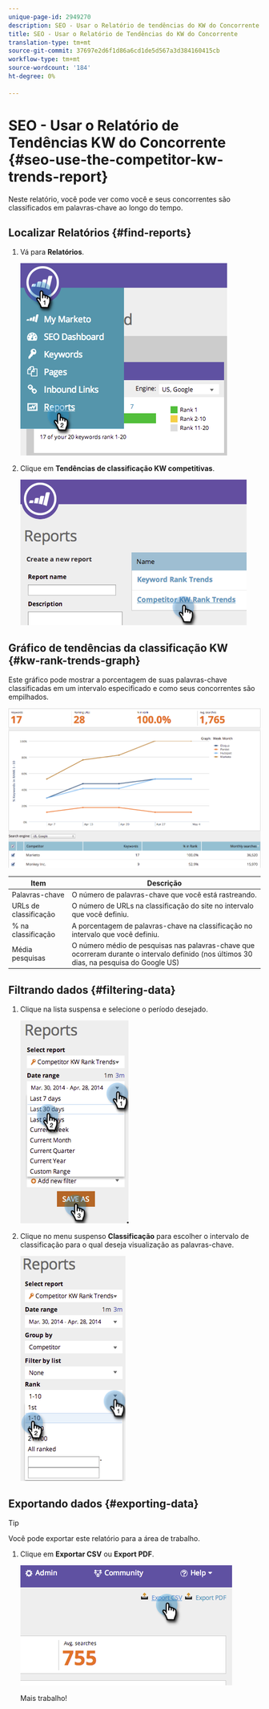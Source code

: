 ```yaml
---
unique-page-id: 2949270
description: SEO - Usar o Relatório de tendências do KW do Concorrente - Documentos do Marketing - Documentação do produto
title: SEO - Usar o Relatório de Tendências do KW do Concorrente
translation-type: tm+mt
source-git-commit: 37697e2d6f1d86a6cd1de5d567a3d384160415cb
workflow-type: tm+mt
source-wordcount: '184'
ht-degree: 0%

---
```



# SEO - Usar o Relatório de Tendências KW do Concorrente {#seo-use-the-competitor-kw-trends-report}

Neste relatório, você pode ver como você e seus concorrentes são classificados em palavras-chave ao longo do tempo.

## Localizar Relatórios {#find-reports}

1. Vá para **Relatórios**.

   ![](assets/image2014-9-18-14-3a6-3a18.png)

1. Clique em **Tendências de classificação KW competitivas**.

   ![](assets/image2014-9-18-14-3a6-3a37.png)

## Gráfico de tendências da classificação KW {#kw-rank-trends-graph}

Este gráfico pode mostrar a porcentagem de suas palavras-chave classificadas em um intervalo especificado e como seus concorrentes são empilhados.

![](assets/image2014-9-18-14-3a7-3a1.png)

| Item | Descrição |
|---|---|
| Palavras-chave | O número de palavras-chave que você está rastreando. |
| URLs de classificação | O número de URLs na classificação do site no intervalo que você definiu. |
| % na classificação | A porcentagem de palavras-chave na classificação no intervalo que você definiu. |
| Média pesquisas | O número médio de pesquisas nas palavras-chave que ocorreram durante o intervalo definido (nos últimos 30 dias, na pesquisa do Google US) |

## Filtrando dados {#filtering-data}

1. Clique na lista suspensa e selecione o período desejado.

   ![](assets/image2014-9-18-14-3a7-3a17.png)

1. Clique no menu suspenso **Classificação** para escolher o intervalo de classificação para o qual deseja visualização as palavras-chave.

   ![](assets/image2014-9-18-14-3a8-3a26.png)

## Exportando dados {#exporting-data}

>[!TIP]
>
>Você pode exportar este relatório para a área de trabalho.

1. Clique em **Exportar CSV** ou **Export PDF**.

   ![](assets/image2014-9-18-14-3a9-3a49.png)

   Mais trabalho!
